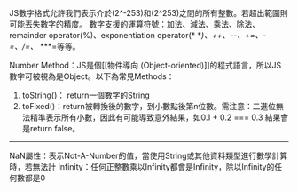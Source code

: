 JS數字格式允許我們表示介於(2^-253)和(2^253)之間的所有整數。若超出範圍則可能丟失數字的精度。
		數字支援的運算符號：加法、減法、乘法、除法、remainder operator(%)、exponentiation operator(* **)、++、--、+=、-=、/=、* ***=等等。

Number Method：JS是個[[物件導向 (Object-oriented)]]的程式語言，所以JS數字可被視為是Object。以下為常見Methods：
1. toString()： return一個數字的String
2. toFixed()：return被轉換後的數字，到小數點後第n位數。需注意：二進位無法精準表示所有小數，因此有可能導致意外結果，如0.1 + 0.2 === 0.3 結果會是return false。

---

NaN屬性：表示Not-A-Number的值，當使用String或其他資料類型進行數學計算時，若無法計
Infinity：任何正整數乘以Infinity都會是Infinity，除以Infinity的任何數都是0